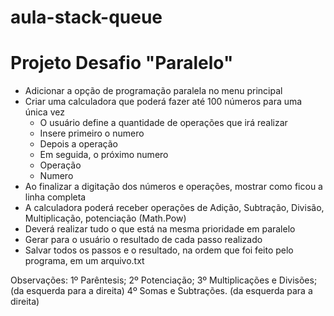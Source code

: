 # aula-stack-queue

# Projeto Desafio "Paralelo"

- Adicionar a opção de programação paralela no menu principal
- Criar uma calculadora que poderá fazer até 100 números para uma única vez
    - O usuário define a quantidade de operações que irá realizar
    - Insere primeiro o numero
    - Depois a operação
    - Em seguida, o próximo numero
    - Operação
    - Numero
- Ao finalizar a digitação dos números e operações, mostrar como ficou a linha completa
- A calculadora poderá receber operações de Adição, Subtração, Divisão, Multiplicação, potenciação (Math.Pow)
- Deverá realizar tudo o que está na mesma prioridade em paralelo
- Gerar para o usuário o resultado de cada passo realizado
- Salvar todos os passos e o resultado, na ordem que foi feito pelo programa, em um arquivo.txt

Observações:
    1º Parêntesis;
    2º Potenciação;
    3º Multiplicações e Divisões; (da esquerda para a direita)
    4º Somas e Subtrações. (da esquerda para a direita)
